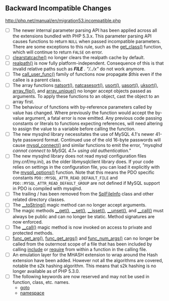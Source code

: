 ## Backward Incompatible Changes
http://php.net/manual/en/migration53.incompatible.php

- [ ] The newer internal parameter parsing API has been applied across all the extensions bundled with PHP 5.3.x. This parameter parsing API causes functions to return `NULL` when passed incompatible parameters. There are some exceptions to this rule, such as the [get_class()](function.get-class.php) function, which will continue to return `FALSE` on error.  
- [ ] [clearstatcache()](function.clearstatcache.php) no longer clears the realpath cache by default.  
- [ ] [realpath()](function.realpath.php) is now fully platform-independent.  Consequence of this is that invalid relative paths such as *__FILE__ . "/../x"* do not work anymore.  
- [ ] The [call_user_func()](function.call-user-func.php) family of functions now propagate *$this* even if the callee is a parent class.  
- [ ] The array functions [natsort()](function.natsort.php), [natcasesort()](function.natcasesort.php), [usort()](function.usort.php), [uasort()](function.uasort.php), [uksort()](function.uksort.php), [array_flip()](function.array-flip.php), and [array_unique()](function.array-unique.php) no longer accept objects passed as arguments. To apply these functions to an object, cast the object to an array first.  
- [ ] The behaviour of functions with by-reference parameters called by value has changed. Where previously the function would accept the by-value argument, a fatal error is now emitted. Any previous code passing constants or literals to functions expecting references, will need altering to assign the value to a variable before calling the function.  
- [ ] The new mysqlnd library necessitates the use of MySQL 4.1's newer 41-byte password format. Continued use of the old 16-byte passwords will cause [mysql_connect()](function.mysql-connect.php) and similar functions to emit the error, *"mysqlnd cannot connect to MySQL 4.1+ using old authentication."* 
- [ ] The new mysqlnd library does not read mysql configuration files (my.cnf/my.ini), as the older libmysqlclient library does.  If your code relies on settings in the configuration file, you can load it explicitly with the [mysqli_options()](mysqli.options.php) function. Note that this means the PDO specific constants `PDO::MYSQL_ATTR_READ_DEFAULT_FILE` and `PDO::MYSQL_ATTR_READ_DEFAULT_GROUP` are not defined if MySQL support in PDO is compiled with mysqlnd.  
- [ ] The trailing / has been removed from the [SplFileInfo](class.splfileinfo.php) class and other related directory classes.  
- [ ] The [__toString()](language.oop5.magic.php#object.tostring) magic method can no longer accept arguments.  
- [ ] The magic methods [__get()](language.oop5.overloading.php#object.get), [__set()](language.oop5.overloading.php#object.set), [__isset()](language.oop5.overloading.php#object.isset), [__unset()](language.oop5.overloading.php#object.unset), and [__call()](language.oop5.overloading.php#object.call) must always be public and can no longer be static. Method signatures are now enforced.  
- [ ] The [__call()](language.oop5.overloading.php#object.call) magic method is now invoked on access to private and protected methods.  
- [ ] [func_get_arg()](function.func-get-arg.php), [func_get_args()](function.func-get-args.php) and [func_num_args()](function.func-num-args.php) can no longer be called from the outermost scope of a file that has been included by calling [include](function.include.php) or [require](function.require.php) from within a function in the calling file.  
- [ ] An emulation layer for the MHASH extension to wrap around the Hash extension have been added. However not all the algorithms are covered, notable the s2k hashing algorithm. This means that s2k hashing is no longer available as of PHP 5.3.0.  
- [ ] The following keywords are now reserved and may not be used in function, class, etc. names.
    - [goto](control-structures.goto.php) 
    - [namespace](language.namespaces.php) 

